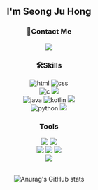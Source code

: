 <div align="center">
  <h2>I'm Seong Ju Hong</h2>
    <h3>📲Contact Me</h3>
    <a href="mailto:trre1827151@gmail.com">
      <img src="https://img.shields.io/badge/Gmail-d14836?style=flat-square&logo=Gmail&logoColor=white&link=trre1827151@gmail.com"/></a>
    <!-- skills  -->
    <h3>🛠️Skills</h3>
      <img src="https://img.shields.io/badge/HTML-E34F26?style=flat-square&logo=HTML5&logoColor=white" alt="html"/>
      <img src="https://img.shields.io/badge/CSS-1572B6?style=flat-square&logo=CSS3&logoColor=white" alt="css"/><br>
      <img src="https://img.shields.io/badge/C-A8B9CC?style=flat-square&logo=C&logoColor=white" alt="c"/>
      <img src="https://img.shields.io/badge/Linux-FCC624?style=flat-square&logo=Linux&logoColor=white"/><br>
      <img src="https://img.shields.io/badge/Java-007396?style=flat-square&logo=Java&logoColor=white" alt="java" />
      <img src="https://img.shields.io/badge/Kotlin-007396?style=flat-square&logo=Kotlin&logoColor=white" alt="kotlin" />
    <img src="https://img.shields.io/badge/Spring-6DB33F?style=flat-square&logo=Spring&logoColor=white"/> <br>
    <img src="https://img.shields.io/badge/Python-3766AB?style=flat-square&logo=Python&logoColor=white" alt="python" />
    <img src="https://img.shields.io/badge/Django-092E20?style=flat-square&logo=Django&logoColor=white"/> 
    <!-- tools  -->
    <h3>Tools</h3>
      <img src="https://img.shields.io/badge/Visual Studio Code-007ACC?style=flat-square&logo=Visual Studio Code&logoColor=white"/> 
      <img src="https://img.shields.io/badge/Android Studio-3DDC84?style=flat-square&logo=Android Studio&logoColor=white"/> <br>
      <img src="https://img.shields.io/badge/Oracle-F80000?style=flat-square&logoColor=white"/> 
      <img src="https://img.shields.io/badge/GitHub-181717?style=flat-square&logo=GitHub&logoColor=white"/> 
      <img src="https://img.shields.io/badge/Figma-24E1E?style=flat-square&logo=Figma&logoColor=white"/> <br>
      <img src="https://img.shields.io/badge/Unity-000000?style=flat-square&logo=Unity&logoColor=white"/><br><br>
  
![Anurag's GitHub stats](https://github-readme-stats.vercel.app/api?username=Hszoo&show_icons=true&theme=radical)

